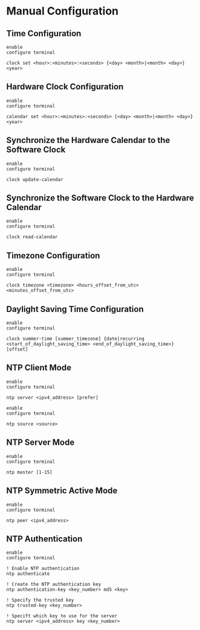 # Manual Configuration

## Time Configuration

```Cisco IOS
enable
configure terminal

clock set <hour>:<minutes>:<seconds> {<day> <month>|<month> <day>} <year>
```

## Hardware Clock Configuration

```Cisco IOS
enable
configure terminal

calendar set <hour>:<minutes>:<seconds> {<day> <month>|<month> <day>} <year>
```

## Synchronize the Hardware Calendar to the Software Clock

```Cisco IOS
enable
configure terminal

clock update-calendar 
```

## Synchronize the Software Clock to the Hardware Calendar

```Cisco IOS
enable
configure terminal

clock read-calendar
```

## Timezone Configuration

```Cisco IOS
enable
configure terminal

clock timezone <timezone> <hours_offset_from_utc> <minutes_offset_from_utc> 
```

## Daylight Saving Time Configuration

```Cisco IOS
enable
configure terminal

clock summer-time [summer_timezone] {date|recurring <start_of_daylight_saving_time> <end_of_daylight_saving_time>} [offset]
```

## NTP Client Mode

```Cisco IOS
enable
configure terminal

ntp server <ipv4_address> [prefer]
```

```Cisco IOS
enable
configure terminal

ntp source <source>
```

## NTP Server Mode

```Cisco IOS
enable
configure terminal

ntp master [1-15]
```

## NTP Symmetric Active Mode

```Cisco IOS
enable
configure terminal

ntp peer <ipv4_address>
```

## NTP Authentication

```Cisco IOS
enable
configure terminal

! Enable NTP authentication
ntp authenticate

! Create the NTP authentication key
ntp authentication-key <key_number> md5 <key>

! Specify the trusted key
ntp trusted-key <key_number>

! Specift which key to use for the server
ntp server <ipv4_address> key <key_number>
```
